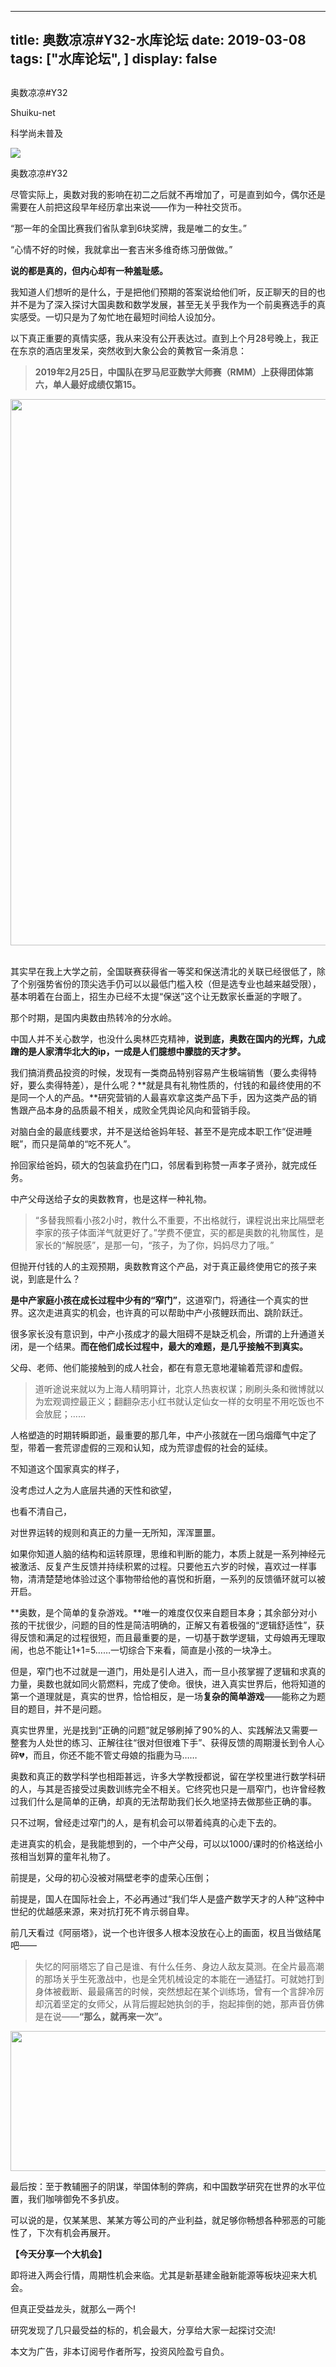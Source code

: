 
---
title:  奥数凉凉#Y32-水库论坛
date: 2019-03-08
tags: ["水库论坛", ]
display: false
---


## 



奥数凉凉#Y32




Shuiku-net




科学尚未普及




<img class="" data-copyright="0" data-ratio="0.4859375" data-s="300,640" src="https://mmbiz.qpic.cn/mmbiz_jpg/Ok4hZ0tV6r66RnNUzJY6QLXdEwibODNQdhPicCpeIr5zdwQebOfRzAW0BuMeWqaGS4Z2zXIhmFAOWmCKcV0kEpeQ/640?wx_fmt=jpeg" data-type="jpeg" data-w="1280" style=""/>

奥数凉凉#Y32



尽管实际上，奥数对我的影响在初二之后就不再增加了，可是直到如今，偶尔还是需要在人前把这段早年经历拿出来说——作为一种社交货币。



“那一年的全国比赛我们省队拿到6块奖牌，我是唯二的女生。”

“心情不好的时候，我就拿出一套吉米多维奇练习册做做。”

**说的都是真的，但内心却有一种羞耻感。**



我知道人们想听的是什么，于是把他们预期的答案说给他们听，反正聊天的目的也并不是为了深入探讨大国奥数和数学发展，甚至无关乎我作为一个前奥赛选手的真实感受。一切只是为了匆忙地在最短时间给人设加分。



以下真正重要的真情实感，我从来没有公开表达过。直到上个月28号晚上，我正在东京的酒店里发呆，突然收到大象公会的黄教官一条消息：



> **2019年2月25日，中国队在罗马尼亚数学大师赛（RMM）上获得团体第六，单人最好成绩仅第15。**



<img class="" data-ratio="0.45423340961098396" src="https://mmbiz.qpic.cn/mmbiz_png/Ok4hZ0tV6r66RnNUzJY6QLXdEwibODNQdJlhoWH2F3e2accYKeC2srKPLfg1HhQw3k7Kd0LuXqs3LiccGGXumLTQ/640?wx_fmt=png" data-type="png" data-w="874" height="auto" width="874"/>&nbsp; &nbsp; &nbsp; &nbsp;

其实早在我上大学之前，全国联赛获得省一等奖和保送清北的关联已经很低了，除了个别强势省份的顶尖选手仍可以以最低门槛入校（但是选专业也越来越受限），基本明着在台面上，招生办已经不太提“保送”这个让无数家长垂涎的字眼了。



那个时期，是国内奥数由热转冷的分水岭。



中国人并不关心数学，也没什么奥林匹克精神，**说到底，奥数在国内的光辉，九成蹭的是人家清华北大的ip，一成是人们臆想中朦胧的天才梦。**



我们搞消费品投资的时候，发现有一类商品特别容易产生极端销售（要么卖得特好，要么卖得特差），是什么呢？**就是具有礼物性质的，付钱的和最终使用的不是同一个人的产品。**研究营销的人最喜欢拿这类产品下手，因为这类产品的销售跟产品本身的品质最不相关，成败全凭舆论风向和营销手段。



对脑白金的最底线要求，并不是送给爸妈年轻、甚至不是完成本职工作“促进睡眠”，而只是简单的“吃不死人”。

拎回家给爸妈，硕大的包装盒扔在门口，邻居看到称赞一声孝子贤孙，就完成任务。

中产父母送给子女的奥数教育，也是这样一种礼物。



> “多替我照看小孩2小时，教什么不重要，不出格就行，课程说出来比隔壁老李家的孩子体面洋气就更好了。”学费不便宜，买的都是奥数的礼物属性，是家长的“解脱感”，是那一句，“孩子，为了你，妈妈尽力了哦。”



但抛开付钱的人的主观预期，奥数教育这个产品，对于真正最终使用它的孩子来说，到底是什么？



**是中产家庭小孩在成长过程中少有的“窄门”**，这道窄门，将通往一个真实的世界。这次走进真实的机会，也许真的可以帮助中产小孩鲤跃而出、跳阶跃迁。

很多家长没有意识到，中产小孩成才的最大阻碍不是缺乏机会，所谓的上升通道关闭，是一个结果。**而在他们成长过程中，最大的难题，是几乎接触不到真实。**

父母、老师、他们能接触到的成人社会，都在有意无意地灌输着荒谬和虚假。



> 道听途说来就以为上海人精明算计，北京人热衷权谋；刷刷头条和微博就以为宏观调控最正义；翻翻杂志小红书就认定仙女一样的女明星不用吃饭也不会放屁；……



人格塑造的时期转瞬即逝，最重要的那几年，中产小孩就在一团乌烟瘴气中定了型，带着一套荒谬虚假的三观和认知，成为荒谬虚假的社会的延续。



不知道这个国家真实的样子，

没考虑过人之为人底层共通的天性和欲望，

也看不清自己，

对世界运转的规则和真正的力量一无所知，浑浑噩噩。



如果你知道人脑的结构和运转原理，思维和判断的能力，本质上就是一系列神经元被激活、反复产生反馈并持续积累的过程。只要他五六岁的时候，喜欢过一样事物，清清楚楚地体验过这个事物带给他的喜悦和折磨，一系列的反馈循环就可以被开启。



**奥数，是个简单的复杂游戏。**唯一的难度仅仅来自题目本身；其余部分对小孩的干扰很少，问题的目的性是简洁明确的，正解又有着极强的“逻辑舒适性”，获得反馈和满足的过程很短，而且最重要的是，一切基于数学逻辑，丈母娘再无理取闹，也总不能让1+1=5……一切综合下来看，简直是小孩的一块净土。



但是，窄门也不过就是一道门，用处是引人进入，而一旦小孩掌握了逻辑和求真的力量，奥数也就如同火箭燃料，完成了使命。很快，进入真实世界后，他将知道的第一个道理就是，真实的世界，恰恰相反，是一场**复杂的简单游戏**——能称之为题目的题目，并不是问题。



真实世界里，光是找到“正确的问题”就足够刷掉了90%的人、实践解法又需要一整套为人处世的练习、正解往往“很对但很难下手”、获得反馈的周期漫长到令人心碎💔，而且，你还不能不管丈母娘的指鹿为马……



奥数和真正的数学科学也相距甚远，许多大学教授都说，留在学校里进行数学科研的人，与其是否接受过奥数训练完全不相关。它终究也只是一扇窄门，也许曾经教过我们什么是简单的正确，却真的无法帮助我们长久地坚持去做那些正确的事。

只不过啊，曾经走过窄门的人，是有机会可以带着纯真的心走下去的。



走进真实的机会，是我能想到的，一个中产父母，可以以1000/课时的价格送给小孩相当划算的童年礼物了。



前提是，父母的初心没被对隔壁老李的虚荣心压倒；

前提是，国人在国际社会上，不必再通过“我们华人是盛产数学天才的人种”这种中世纪的优越感来源，来对抗打死不肯示弱自卑。



前几天看过《阿丽塔》，说一个也许很多人根本没放在心上的画面，权且当做结尾吧——



> 失忆的阿丽塔忘了自己是谁、有什么任务、身边人敌友莫测。在全片最高潮的那场关乎生死激战中，也是全凭机械设定的本能在一通猛打。可就她打到身体被截断、最最痛苦的时候，突然想起在某个训练场，曾有一个言辞冷厉却沉着坚定的女师父，从背后握起她执剑的手，抱起摔倒的她，那声音仿佛是在说——**“那么，就再来一次”。**



<img class="" data-croporisrc="http://mmbiz.qpic.cn/mmbiz_png/Ok4hZ0tV6r66RnNUzJY6QLXdEwibODNQdRBld9JPvK4liciaYXibjAtXvKTKZNoz0b6aric0eBib9k5KXh9q93j2mI8g/0?wx_fmt=png" data-cropx1="0" data-cropx2="1080" data-cropy1="0" data-cropy2="435.1079136690647" data-ratio="0.4027777777777778" src="https://mmbiz.qpic.cn/mmbiz_jpg/Ok4hZ0tV6r66RnNUzJY6QLXdEwibODNQdxdTIicPYx4jy6UfGVrjDzrv1rAyH0fATtjumDtb440vmft36y188ialw/640?wx_fmt=jpeg" data-type="jpeg" data-w="1080" style="width: 556px;height: 224px;"/>



最后按：至于教辅圈子的阴谋，举国体制的弊病，和中国数学研究在世界的水平位置，我们咖啡御免不多扒皮。

可以说的是，仅某某思、某某方等公司的产业利益，就足够你畅想各种邪恶的可能性了，下次有机会再展开。







**【今天分享一个大机会】**



即将进入两会行情，周期性机会来临。尤其是新基建金融新能源等板块迎来大机会。



但真正受益龙头，就那么一两个!



研究发现了几只最受益的标的，机会最大，分享给大家一起探讨交流!





本文为广告，非本订阅号作者所写，投资风险盈亏自负。








